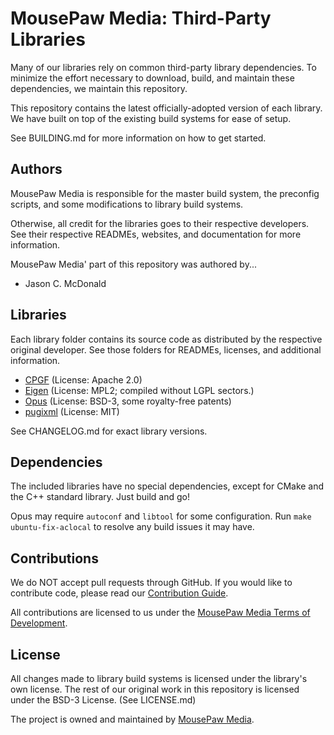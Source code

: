# MousePaw Media: Third-Party Libraries

Many of our libraries rely on common third-party library dependencies. To minimize the effort
necessary to download, build, and maintain these dependencies, we maintain this repository.

This repository contains the latest officially-adopted version of each library. We have built
on top of the existing build systems for ease of setup.

See BUILDING.md for more information on how to get started.

## Authors

MousePaw Media is responsible for the master build system, the preconfig scripts, and some
modifications to library build systems.

Otherwise, all credit for the libraries goes to their respective developers. See their respective
READMEs, websites, and documentation for more information.

MousePaw Media' part of this repository was authored by...

- Jason C. McDonald

## Libraries

Each library folder contains its source code as distributed by the respective original developer.
See those folders for READMEs, licenses, and additional information.

 - [CPGF][4] (License: Apache 2.0)
 - [Eigen][5] (License: MPL2; compiled without LGPL sectors.)
 - [Opus][6] (License: BSD-3, some royalty-free patents)
 - [pugixml][7] (License: MIT)

See CHANGELOG.md for exact library versions.

## Dependencies

The included libraries have no special dependencies, except for CMake and the C++ standard library.
Just build and go!

Opus may require `autoconf` and `libtool` for some configuration. Run `make ubuntu-fix-aclocal`
to resolve any build issues it may have.

## Contributions

We do NOT accept pull requests through GitHub.
If you would like to contribute code, please read our
[Contribution Guide][2].

All contributions are licensed to us under the
[MousePaw Media Terms of Development][3].

## License

All changes made to library build systems is licensed under the library's own license. The rest
of our original work in this repository is licensed under the BSD-3 License. (See LICENSE.md)

The project is owned and maintained by [MousePaw Media][1].

[1]: https://www.mousepawmedia.com/
[2]: https://www.mousepawmedia.com/developers/contributing
[3]: https://www.mousepawmedia.com/termsofdevelopment
[4]: http://www.cpgf.org/
[5]: http://eigen.tuxfamily.org/
[6]: https://opus-codec.org/
[7]: http://pugixml.org/
